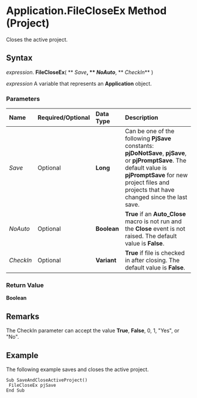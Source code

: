 
# Application.FileCloseEx Method (Project)

Closes the active project.


## Syntax

 _expression_. **FileCloseEx**( ** _Save_**, ** _NoAuto_**, ** _CheckIn_** )

 _expression_ A variable that represents an **Application** object.


### Parameters



|**Name**|**Required/Optional**|**Data Type**|**Description**|
|:-----|:-----|:-----|:-----|
| _Save_|Optional|**Long**|Can be one of the following  **PjSave** constants: **pjDoNotSave**, **pjSave**, or **pjPromptSave**. The default value is **pjPromptSave** for new project files and projects that have changed since the last save.|
| _NoAuto_|Optional|**Boolean**|**True** if an **Auto_Close** macro is not run and the **Close** event is not raised. The default value is **False**.|
| _CheckIn_|Optional|**Variant**|**True** if file is checked in after closing. The default value is **False**.|

### Return Value

 **Boolean**


## Remarks

The CheckIn parameter can accept the value  **True**, **False**, 0, 1, "Yes", or "No".


## Example

The following example saves and closes the active project.


```
Sub SaveAndCloseActiveProject() 
 FileCloseEx pjSave 
End Sub
```

